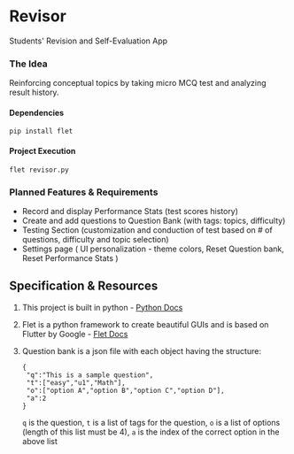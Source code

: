 # Revisor
Students' Revision and Self-Evaluation App



### The Idea
Reinforcing conceptual topics by taking micro MCQ test and analyzing result history.

#### Dependencies
```
pip install flet
```
#### Project Execution
```
flet revisor.py
```

### Planned Features & Requirements
- Record and display Performance Stats (test scores history)
- Create and add questions to Question Bank (with tags: topics, difficulty)
- Testing Section (customization and conduction of test based on # of questions, difficulty and topic selection)
- Settings page ( UI personalization - theme colors, Reset Question bank, Reset Performance Stats )


## Specification & Resources
1. This project is built in python - [Python Docs](https://www.python.org/doc/)
2. Flet is a python framework to create beautiful GUIs and is based on Flutter by Google - [Flet Docs](https://flet.dev/docs)
3. Question bank is a json file with each object having the structure:
   
   ```
   {
    "q":"This is a sample question",
    "t":["easy","u1","Math"],
    "o":["option A","option B","option C","option D"],
    "a":2
   }
   ```

   `q` is the question,
   `t` is a list of tags for the question,
   `o` is a list of options (length of this list must be 4),
   `a` is the index of the correct option in the above list

